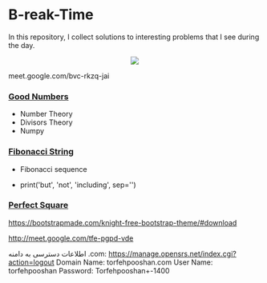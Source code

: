 # B-reak-Time
In this repository, I collect solutions to interesting problems that I see during the day.

<p align="center">
  <img src="https://imgurl.ir/uploads/b6030_ah.gif"/>
</p>

meet.google.com/bvc-rkzq-jai

### <a href="https://github.com/phantomf4321/Break-Time/tree/main/Good_numbers">Good Numbers</a>
- Number Theory
- Divisors Theory
- Numpy

### <a href="https://github.com/phantomf4321/Break-Time/tree/main/Fibonaccistring">Fibonacci String</a>
- Fibonacci sequence

- print('but', 'not', 'including', sep='')


### <a href="https://github.com/phantomf4321/Break-Time/blob/main/Perfect%20sqauer/question.md">Perfect Square</a>


https://bootstrapmade.com/knight-free-bootstrap-theme/#download



http://meet.google.com/tfe-pgpd-vde



اطلاعات دسترسی به دامنه .com:
 https://manage.opensrs.net/index.cgi?action=logout
 Domain Name: 
torfehpooshan.com
User Name: 
torfehpooshan
Password:     Torfehpooshan+-1400
